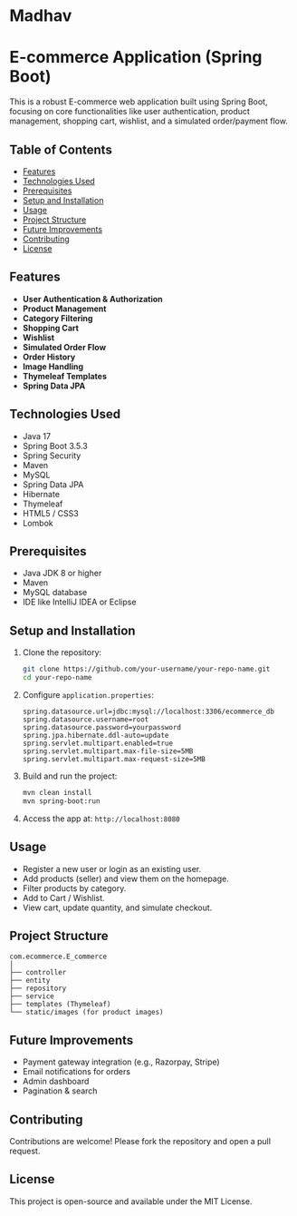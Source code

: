 # Madhav
# E-commerce Application (Spring Boot)

This is a robust E-commerce web application built using Spring Boot, focusing on core functionalities like user authentication, product management, shopping cart, wishlist, and a simulated order/payment flow.

## Table of Contents
- [Features](#features)
- [Technologies Used](#technologies-used)
- [Prerequisites](#prerequisites)
- [Setup and Installation](#setup-and-installation)
- [Usage](#usage)
- [Project Structure](#project-structure)
- [Future Improvements](#future-improvements)
- [Contributing](#contributing)
- [License](#license)

## Features
- **User Authentication & Authorization**
- **Product Management**
- **Category Filtering**
- **Shopping Cart**
- **Wishlist**
- **Simulated Order Flow**
- **Order History**
- **Image Handling**
- **Thymeleaf Templates**
- **Spring Data JPA**

## Technologies Used
- Java 17
- Spring Boot 3.5.3
- Spring Security
- Maven
- MySQL
- Spring Data JPA
- Hibernate
- Thymeleaf
- HTML5 / CSS3
- Lombok

## Prerequisites
- Java JDK 8 or higher
- Maven
- MySQL database
- IDE like IntelliJ IDEA or Eclipse

## Setup and Installation
1. Clone the repository:
   ```bash
   git clone https://github.com/your-username/your-repo-name.git
   cd your-repo-name
   ```

2. Configure `application.properties`:
   ```properties
   spring.datasource.url=jdbc:mysql://localhost:3306/ecommerce_db
   spring.datasource.username=root
   spring.datasource.password=yourpassword
   spring.jpa.hibernate.ddl-auto=update
   spring.servlet.multipart.enabled=true
   spring.servlet.multipart.max-file-size=5MB
   spring.servlet.multipart.max-request-size=5MB
   ```

3. Build and run the project:
   ```bash
   mvn clean install
   mvn spring-boot:run
   ```

4. Access the app at: `http://localhost:8080`

## Usage
- Register a new user or login as an existing user.
- Add products (seller) and view them on the homepage.
- Filter products by category.
- Add to Cart / Wishlist.
- View cart, update quantity, and simulate checkout.

## Project Structure
```
com.ecommerce.E_commerce
│
├── controller
├── entity
├── repository
├── service
├── templates (Thymeleaf)
└── static/images (for product images)
```

## Future Improvements
- Payment gateway integration (e.g., Razorpay, Stripe)
- Email notifications for orders
- Admin dashboard
- Pagination & search

## Contributing
Contributions are welcome! Please fork the repository and open a pull request.

## License
This project is open-source and available under the MIT License.
